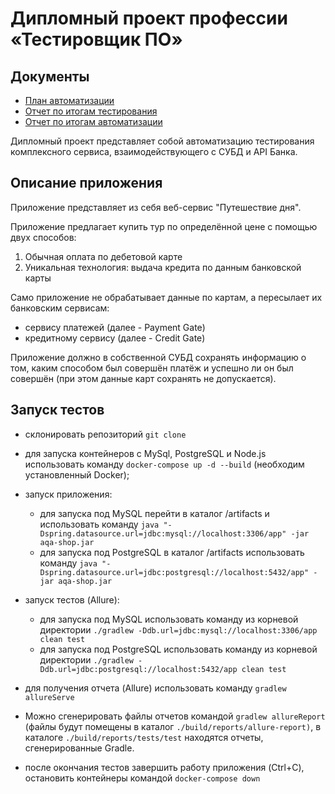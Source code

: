 # Дипломный проект профессии «Тестировщик ПО»

## Документы

* [План автоматизации](https://github.com/frantzev/diploma/blob/master/docs/plan.md)
* [Отчет по итогам тестирования](https://github.com/frantzev/diploma/blob/master/docs/report.md)
* [Отчет по итогам автоматизации](https://github.com/frantzev/diploma/blob/master/docs/summary.md)

Дипломный проект представляет собой автоматизацию тестирования комплексного сервиса, взаимодействующего с СУБД и API Банка.

## Описание приложения
Приложение представляет из себя веб-сервис "Путешествие дня".

Приложение предлагает купить тур по определённой цене с помощью двух способов:

1. Обычная оплата по дебетовой карте
1. Уникальная технология: выдача кредита по данным банковской карты

Само приложение не обрабатывает данные по картам, а пересылает их банковским сервисам:

- сервису платежей (далее - Payment Gate)
- кредитному сервису (далее - Credit Gate)

Приложение должно в собственной СУБД сохранять информацию о том, каким способом был совершён платёж и успешно ли он был совершён (при этом данные карт сохранять не допускается).

## Запуск тестов
- склонировать репозиторий `git clone`
- для запуска контейнеров с MySql, PostgreSQL и Node.js использовать команду `docker-compose up -d --build` (необходим установленный Docker);
- запуск приложения:
  - для запуска под MySQL перейти в каталог /artifacts и использовать команду
`java "-Dspring.datasource.url=jdbc:mysql://localhost:3306/app" -jar aqa-shop.jar` 
   - для запуска под PostgreSQL в каталог /artifacts использовать команду
`java "-Dspring.datasource.url=jdbc:postgresql://localhost:5432/app" -jar aqa-shop.jar`
- запуск тестов (Allure):
  - для запуска под MySQL использовать команду из корневой директории
`./gradlew -Ddb.url=jdbc:mysql://localhost:3306/app clean test` 
  - для запуска под PostgreSQL использовать команду из корневой директории
`./gradlew -Ddb.url=jdbc:postgresql://localhost:5432/app clean test`
    
- для получения отчета (Allure) использовать команду `gradlew allureServe`
- Можно сгенерировать файлы отчетов командой `gradlew allureReport` (файлы будут помещены в каталог `./build/reports/allure-report)`, в каталоге `./build/reports/tests/test` находятся отчеты, сгенерированные Gradle.
- после окончания тестов завершить работу приложения (Ctrl+C), остановить контейнеры командой `docker-compose down`
